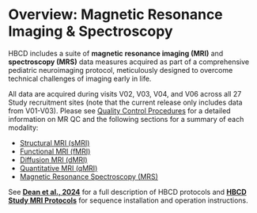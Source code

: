 # Overview: Magnetic Resonance Imaging & Spectroscopy
HBCD includes a suite of **magnetic resonance imaging (MRI)** and **spectroscopy (MRS)** data measures acquired as part of a comprehensive pediatric neuroimaging protocol, meticulously designed to overcome technical challenges of imaging early in life. 

All data are acquired during visits V02, V03, V04, and V06 across all 27 Study recruitment sites (note that the current release only includes data from V01-V03). Please see [Quality Control Procedures](qc.md) for a detailed information on MR QC and the following sections for a summary of each modality:

<ul>
<li><a href="../smri">Structural MRI (sMRI)</a></li>
<li><a href="../fmri">Functional MRI (fMRI)</a></li>
<li><a href="../dmri">Diffusion MRI (dMRI)</a></li>
<li><a href="../qmri">Quantitative MRI (qMRI)</a></li>
<li><a href="../mrs">Magnetic Resonance Spectroscopy (MRS)</a></li>
</ul>

<p>
<div id="notification-banner" class="notification-banner">
    <span class="emoji"><i class="fa-regular fa-lightbulb"></i></span>
    <span class="text">See <a href="https://doi.org/10.1016/j.dcn.2024.101452"><b>Dean et al., 2024</b></a> for a full description of HBCD protocols and <a href="https://hbcdsequences.readthedocs.io"><b>HBCD Study MRI Protocols</b></a> for sequence installation and operation instructions.
	</span>
</div>
</p>